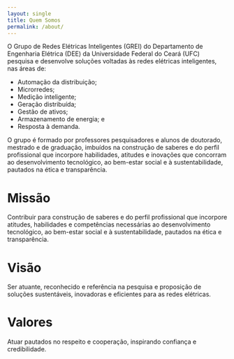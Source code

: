 ```yaml
---
layout: single
title: Quem Somos
permalink: /about/
---
```


O Grupo de Redes Elétricas Inteligentes (GREI) do Departamento de Engenharia Elétrica (DEE) da Universidade Federal do Ceará (UFC) pesquisa e desenvolve soluções voltadas às redes elétricas inteligentes, nas áreas de:
- Automação da distribuição;
- Microrredes;
- Medição inteligente;
- Geração distribuída;
- Gestão de ativos;
- Armazenamento de energia; e
- Resposta à demanda.

O grupo é formado por professores pesquisadores e alunos de doutorado, mestrado e de graduação, imbuídos na construção de saberes e do perfil profissional que incorpore habilidades, atitudes e inovações que concorram ao desenvolvimento tecnológico, ao bem-estar social e à sustentabilidade, pautados na ética e transparência.

# Missão
Contribuir para construção de saberes e do perfil profissional que incorpore atitudes, habilidades e competências necessárias ao desenvolvimento tecnológico, ao bem-estar social e à sustentabilidade, pautados na ética e transparência.


# Visão
Ser atuante, reconhecido e referência na pesquisa e proposição de soluções sustentáveis, inovadoras e eficientes para as redes elétricas.


# Valores
Atuar pautados no respeito e cooperação, inspirando confiança e credibilidade.

